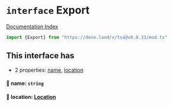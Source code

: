 # `interface` Export

[Documentation Index](../README.md)

```ts
import {Export} from "https://deno.land/x/tsa@v0.0.33/mod.ts"
```

## This interface has

- 2 properties:
[name](#-name-string),
[location](#-location-location)


#### 📄 name: `string`



#### 📄 location: [Location](../interface.Location/README.md)



